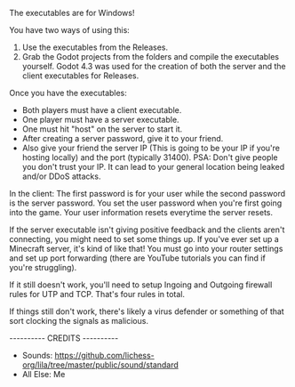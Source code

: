 The executables are for Windows!

You have two ways of using this:
1. Use the executables from the Releases.
2. Grab the Godot projects from the folders and compile the executables yourself.
   Godot 4.3 was used for the creation of both the server and the client executables for Releases.

Once you have the executables:
- Both players must have a client executable.
- One player must have a server executable.
- One must hit "host" on the server to start it.
- After creating a server password, give it to your friend.
- Also give your friend the server IP (This is going to be your IP if you're hosting locally) and the port (typically 31400).
  PSA: Don't give people you don't trust your IP. It can lead to your general location being leaked and/or DDoS attacks.

In the client: The first password is for your user while the second password is the server password.
You set the user password when you're first going into the game. Your user information resets everytime the server resets.

If the server executable isn't giving positive feedback and the clients aren't connecting, you might need to set some things up.
If you've ever set up a Minecraft server, it's kind of like that!
You must go into your router settings and set up port forwarding (there are YouTube tutorials you can find if you're struggling).

If it still doesn't work, you'll need to setup Ingoing and Outgoing firewall rules for UTP and TCP. That's four rules in total.

If things still don't work, there's likely a virus defender or something of that sort clocking the signals as malicious.

---------- CREDITS ----------
- Sounds: https://github.com/lichess-org/lila/tree/master/public/sound/standard
- All Else: Me
